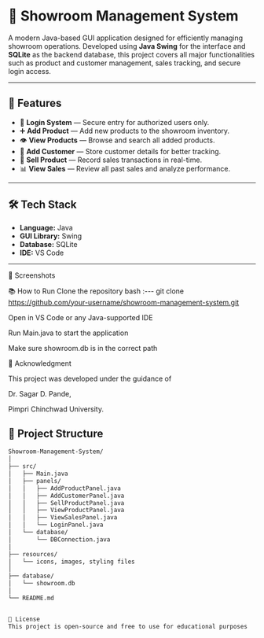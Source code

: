 # 🚗 Showroom Management System

A modern Java-based GUI application designed for efficiently managing showroom operations. Developed using **Java Swing** for the interface and **SQLite** as the backend database, this project covers all major functionalities such as product and customer management, sales tracking, and secure login access.

---

## 📌 Features

- 🔐 **Login System** — Secure entry for authorized users only.
- ➕ **Add Product** — Add new products to the showroom inventory.
- 👁️ **View Products** — Browse and search all added products.
- 👤 **Add Customer** — Store customer details for better tracking.
- 💸 **Sell Product** — Record sales transactions in real-time.
- 📊 **View Sales** — Review all past sales and analyze performance.

---

## 🛠️ Tech Stack

- **Language:** Java  
- **GUI Library:** Swing  
- **Database:** SQLite  
- **IDE:** VS Code

---

📸 Screenshots


📚 How to Run
Clone the repository
bash :--- git clone https://github.com/your-username/showroom-management-system.git

Open in VS Code or any Java-supported IDE

Run Main.java to start the application

Make sure showroom.db is in the correct path

🙏 Acknowledgment

This project was developed under the guidance of

Dr. Sagar D. Pande,

Pimpri Chinchwad University.


## 📂 Project Structure

```bash
Showroom-Management-System/
│
├── src/
│   ├── Main.java
│   ├── panels/
│   │   ├── AddProductPanel.java
│   │   ├── AddCustomerPanel.java
│   │   ├── SellProductPanel.java
│   │   ├── ViewProductPanel.java
│   │   ├── ViewSalesPanel.java
│   │   └── LoginPanel.java
│   └── database/
│       └── DBConnection.java
│
├── resources/
│   └── icons, images, styling files
│
├── database/
│   └── showroom.db
│
└── README.md


📃 License
This project is open-source and free to use for educational purposes

